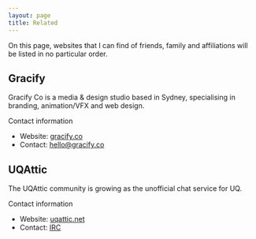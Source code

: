 ```yaml
---
layout: page
title: Related
---
```


On this page, websites that I can find of friends, family and affiliations will be listed in no particular order.

## Gracify

<div class="message">
  Gracify Co is a media & design studio based in Sydney, specialising in branding, animation/VFX and web design.
</div>

Contact information

- Website: [gracify.co](http://www.gracify.co)
- Contact: <a href="mailto:hello@gracify.co">hello@gracify.co</a>

## UQAttic

<div class="message">
  The UQAttic community is growing as the unofficial chat service for UQ.
</div>

Contact information

- Website: [uqattic.net](https://uqattic.net/)
- Contact: <a href="http://webchat.oftc.net/?channels=attichelp%2Cattic">IRC</a>